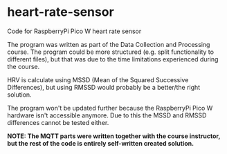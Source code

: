 # heart-rate-sensor
Code for RaspberryPi Pico W heart rate sensor

The program was written as part of the Data Collection and Processing course.
The program could be more structured (e.g. split functionality to different files), but that was due to the time limitations experienced during the course.

HRV is calculate using MSSD (Mean of the Squared Successive Differences), but using RMSSD would probably be a better/the right solution. 

The program won't be updated further because the RaspberryPi Pico W hardware isn't accessible anymore. Due to this the MSSD and RMSSD differences cannot be tested either.

<b>
NOTE: The MQTT parts were written together with the course instructor, but the rest of the code is entirely self-written created solution.
</b>
